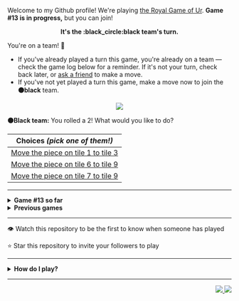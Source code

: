 Welcome to my Github profile!
We're playing
[the Royal Game of Ur](https://en.wikipedia.org/wiki/Royal_Game_of_Ur).
**Game #13 is in progress,** but you can join!

<p align="center">
  <b>It's the
  :black_circle:black
  team's turn.</b>
</p>

You're on a team! :wave:

* If you've already played a turn this game, you're already on a team
  &mdash; check the game log below for a reminder. If it's not your turn,
  check back later, or [ask a
  friend](https://twitter.com/share?text=I'm+playing+The+Royal+Game+of+Ur+on+a+GitHub+profile.+Take+your+turn+at+https://github.com/rossjrw/rossjrw+%23RoyalGameOfUr+%23github) to make a move.
* If you've not yet played a turn this game, make a move now to join the
  **:black_circle:black** team.

<p align="center"><img src="https://raw.githubusercontent.com/rossjrw/rossjrw/play/games/current/board.2101.svg"></p>

  **:black_circle:Black team:**
  You rolled a 2!
What would you like to do?

| Choices *(pick one of them!)* |
| --- |
  | [    Move the piece on tile 1 to tile 3](https://github.com/rossjrw/rossjrw/issues/new?title=ur-move-2%401-0&amp;body=Press+Submit%21+You+don%27t+need+to+edit+this+text+or+do+anything+else.%0D%0A%0D%0ABe+aware+that+your+move+can+take+a+minute+or+two+to+process.) |
  | [    Move the piece on tile 6 to tile 9](https://github.com/rossjrw/rossjrw/issues/new?title=ur-move-2%406-0&amp;body=Press+Submit%21+You+don%27t+need+to+edit+this+text+or+do+anything+else.%0D%0A%0D%0ABe+aware+that+your+move+can+take+a+minute+or+two+to+process.) |
  | [    Move the piece on tile 7 to tile 9](https://github.com/rossjrw/rossjrw/issues/new?title=ur-move-2%407-0&amp;body=Press+Submit%21+You+don%27t+need+to+edit+this+text+or+do+anything+else.%0D%0A%0D%0ABe+aware+that+your+move+can+take+a+minute+or+two+to+process.) |

-----

<details>
<summary><b>Game #13 so far</b></summary>

## Who's on each team?

<table>
    <thead>
      <tr><th colspan=2>Players in this game</th></tr>
    </thead>
    <tbody>
      <tr>
        <td align="right"><b>Black team</b> :black_circle:</td>
        <td>:white_circle: <b> White team</b></td>
      </tr>
      <tr align="center">
        <td><b><a href="https://github.com/CostasAK">@CostasAK</a></b> (17)<br><b><a href="https://github.com/Murdeala">@Murdeala</a></b> (14)<br><b><a href="https://github.com/congthanhng">@congthanhng</a></b> (4)<br><b><a href="https://github.com/Christian-Seiler">@Christian-Seiler</a></b> (2)<br><b><a href="https://github.com/bnidevs">@bnidevs</a></b> (2)<br><b><a href="https://github.com/Hrushal-Nikhare">@Hrushal-Nikhare</a></b> (1)<br><b><a href="https://github.com/DannyDoneva96">@DannyDoneva96</a></b> (1)<br><b><a href="https://github.com/shpatrickguo">@shpatrickguo</a></b> (1)<br><b><a href="https://github.com/tb148">@tb148</a></b> (1)<br><b><a href="https://github.com/sagodi97">@sagodi97</a></b> (1)<br><b><a href="https://github.com/le2sky">@le2sky</a></b> (1)<br><b><a href="https://github.com/zackfall">@zackfall</a></b> (1)</td>
        <td><b><a href="https://github.com/TejaTadepalli">@TejaTadepalli</a></b> (45)<br><b><a href="https://github.com/Sam948-byte">@Sam948-byte</a></b> (1)<br><b><a href="https://github.com/beingmerry">@beingmerry</a></b> (1)<br><b><a href="https://github.com/tygutowski">@tygutowski</a></b> (1)<br><b><a href="https://github.com/normalwalrus">@normalwalrus</a></b> (1)<br><b><a href="https://github.com/spetz83">@spetz83</a></b> (1)<br><b><a href="https://github.com/visualdoj">@visualdoj</a></b> (1)<br><b><a href="https://github.com/aquila-const">@aquila-const</a></b> (1)</td>
      </tr>
    </tbody>
  </table>

## What's happened so far?

| Time | Turn | Event | Issue | Board |
| :---: | :---: | :--- | :---: | :---: |
  | 27th Jan 2023 15:59 | **0** | :white_circle: **[@TejaTadepalli](https://github.com/TejaTadepalli)** started a new game | [#1995](https://github.com/rossjrw/rossjrw/issues/1995) | [link](https://raw.githubusercontent.com/rossjrw/rossjrw/abd8b193e9597e14f2da6b861a4af6c1af9d2d58/games/current/board.1995.svg) |
  | 27th Jan 2023 16:00 | **1** | :white_circle: **[@TejaTadepalli](https://github.com/TejaTadepalli)** moved a white piece onto the board to position 2    | [#1996](https://github.com/rossjrw/rossjrw/issues/1996) | [link](https://raw.githubusercontent.com/rossjrw/rossjrw/533e22cd03b5a3e3fcd226d1e5cb3bff2694562a/games/current/board.1996.svg) |
  | 27th Jan 2023 16:44 | **2** | :black_circle: **[@CostasAK](https://github.com/CostasAK)** moved a black piece onto the board to position 1    | [#1997](https://github.com/rossjrw/rossjrw/issues/1997) | [link](https://raw.githubusercontent.com/rossjrw/rossjrw/12905d6634213b0732f486cfb68e0f42364d12ab/games/current/board.1997.svg) |
  | 27th Jan 2023 18:05 | **3** | :white_circle: **[@Sam948-byte](https://github.com/Sam948-byte)** moved a white piece from position 2 to position 4  — claimed a rosette :rosette:  | [#1998](https://github.com/rossjrw/rossjrw/issues/1998) | [link](https://raw.githubusercontent.com/rossjrw/rossjrw/17de13e5d985f872286a58a1333d46f9fc4570a7/games/current/board.1998.svg) |
  | 27th Jan 2023 18:49 | **4** | :white_circle: **[@TejaTadepalli](https://github.com/TejaTadepalli)** moved a white piece onto the board to position 3    | [#1999](https://github.com/rossjrw/rossjrw/issues/1999) |  |
  | 30th Jan 2023 15:36 | **5** | :black_circle: **[@congthanhng](https://github.com/congthanhng)** moved a black piece from position 1 to position 4  — claimed a rosette :rosette:  | [#2000](https://github.com/rossjrw/rossjrw/issues/2000) | [link](https://raw.githubusercontent.com/rossjrw/rossjrw/742dda9192b1c7bf36198cc00b803c7104fde3a0/games/current/board.2000.svg) |
  | 30th Jan 2023 15:36 | **6** | :black_circle:  The black team rolled a 0 and their turn was automatically passed | [#2000](https://github.com/rossjrw/rossjrw/issues/2000) | [link](https://raw.githubusercontent.com/rossjrw/rossjrw/d43875d93175dc8052bb78c03649a2f6c4d13c44/games/current/board.2000.svg) |
  | 30th Jan 2023 15:54 | **7** | :white_circle: **[@TejaTadepalli](https://github.com/TejaTadepalli)** moved a white piece onto the board to position 2    | [#2001](https://github.com/rossjrw/rossjrw/issues/2001) | [link](https://raw.githubusercontent.com/rossjrw/rossjrw/c6c2d9ee7ea2d8e26165e756e58df7cdea096e95/games/current/board.2001.svg) |
  | 30th Jan 2023 16:50 | **8** | :black_circle: **[@congthanhng](https://github.com/congthanhng)** moved a black piece onto the board to position 2    | [#2002](https://github.com/rossjrw/rossjrw/issues/2002) | [link](https://raw.githubusercontent.com/rossjrw/rossjrw/ad5f67e27e76d4b848966307d54ebbe8684903d0/games/current/board.2002.svg) |
  | 31st Jan 2023 00:38 | **9** | :white_circle: **[@beingmerry](https://github.com/beingmerry)** moved a white piece from position 3 to position 5    | [#2003](https://github.com/rossjrw/rossjrw/issues/2003) | [link](https://raw.githubusercontent.com/rossjrw/rossjrw/ef5bbf883ed0b12ee760106aae84dde94d1553a3/games/current/board.2003.svg) |
  | 31st Jan 2023 05:50 | **10** | :black_circle: **[@congthanhng](https://github.com/congthanhng)** moved a black piece from position 4 to position 8  — claimed a rosette :rosette:  | [#2004](https://github.com/rossjrw/rossjrw/issues/2004) | [link](https://raw.githubusercontent.com/rossjrw/rossjrw/6861ce254550479844130a072070affba0551944/games/current/board.2004.svg) |
  | 31st Jan 2023 06:51 | **11** | :black_circle: **[@congthanhng](https://github.com/congthanhng)** moved a black piece from position 2 to position 4  — claimed a rosette :rosette:  | [#2005](https://github.com/rossjrw/rossjrw/issues/2005) |  |
  | 31st Jan 2023 07:56 | **12** | :black_circle: **[@Hrushal-Nikhare](https://github.com/Hrushal-Nikhare)** moved a black piece from position 8 to position 10    | [#2006](https://github.com/rossjrw/rossjrw/issues/2006) |  |
  | 31st Jan 2023 07:56 | **13** | :white_circle:  The white team rolled a 0 and their turn was automatically passed | [#2006](https://github.com/rossjrw/rossjrw/issues/2006) | [link](https://raw.githubusercontent.com/rossjrw/rossjrw/313500b9a30c47ab16b1062984af401ec984d7fe/games/current/board.2006.svg) |
  | 31st Jan 2023 07:56 | **14** | :black_circle:  The black team rolled a 0 and their turn was automatically passed | [#2006](https://github.com/rossjrw/rossjrw/issues/2006) | [link](https://raw.githubusercontent.com/rossjrw/rossjrw/84d39b78635af7de15f0918090cc6e7502aa3957/games/current/board.2006.svg) |
  | 1st Feb 2023 13:09 | **15** | :white_circle: **[@TejaTadepalli](https://github.com/TejaTadepalli)** moved a white piece from position 5 to position 8  — claimed a rosette :rosette:  | [#2007](https://github.com/rossjrw/rossjrw/issues/2007) | [link](https://raw.githubusercontent.com/rossjrw/rossjrw/f317dafda8426fe6393df8d8c8961ae624341be0/games/current/board.2007.svg) |
  | 1st Feb 2023 13:10 | **16** | :white_circle: **[@TejaTadepalli](https://github.com/TejaTadepalli)** moved a white piece onto the board to position 3    | [#2008](https://github.com/rossjrw/rossjrw/issues/2008) | [link](https://raw.githubusercontent.com/rossjrw/rossjrw/99104bcaf691192ceb2145bd7e9c56000d68df31/games/current/board.2008.svg) |
  | 2nd Feb 2023 08:59 | **17** | :black_circle: **[@CostasAK](https://github.com/CostasAK)** moved a black piece from position 10 to position 11    | [#2009](https://github.com/rossjrw/rossjrw/issues/2009) | [link](https://raw.githubusercontent.com/rossjrw/rossjrw/f8432faddd7e2584e9fa041447a283c7c6ec6f8f/games/current/board.2009.svg) |
  | 2nd Feb 2023 12:51 | **18** | :white_circle: **[@TejaTadepalli](https://github.com/TejaTadepalli)** moved a white piece from position 8 to position 10    | [#2010](https://github.com/rossjrw/rossjrw/issues/2010) | [link](https://raw.githubusercontent.com/rossjrw/rossjrw/65f79145ee72f6faa2a5fc0634717cb446b9a403/games/current/board.2010.svg) |
  | 2nd Feb 2023 13:02 | **19** | :black_circle: **[@CostasAK](https://github.com/CostasAK)** moved a black piece from position 11 to position 13    | [#2011](https://github.com/rossjrw/rossjrw/issues/2011) | [link](https://raw.githubusercontent.com/rossjrw/rossjrw/7014c6c499de107baefc50354071ab28a02213dc/games/current/board.2011.svg) |
  | 2nd Feb 2023 15:52 | **20** | :white_circle: **[@TejaTadepalli](https://github.com/TejaTadepalli)** moved a white piece from position 10 to position 12    | [#2012](https://github.com/rossjrw/rossjrw/issues/2012) | [link](https://raw.githubusercontent.com/rossjrw/rossjrw/78b57ca2c41eea1a2a27e032e386345ee7e1bfba/games/current/board.2012.svg) |
  | 2nd Feb 2023 17:38 | **21** | :black_circle: **[@Christian-Seiler](https://github.com/Christian-Seiler)** moved a black piece onto the board to position 2    | [#2013](https://github.com/rossjrw/rossjrw/issues/2013) | [link](https://raw.githubusercontent.com/rossjrw/rossjrw/29e7c7aee0305e7f7464af347fad7930b232545e/games/current/board.2013.svg) |
  | 3rd Feb 2023 14:21 | **22** | :white_circle: **[@TejaTadepalli](https://github.com/TejaTadepalli)** ascended a white piece from position 12 :rocket:    | [#2014](https://github.com/rossjrw/rossjrw/issues/2014) | [link](https://raw.githubusercontent.com/rossjrw/rossjrw/4effe1f68fe4391888e7ba9f21663e3e48f490e8/games/current/board.2014.svg) |
  | 3rd Feb 2023 16:01 | **23** | :black_circle: **[@CostasAK](https://github.com/CostasAK)** moved a black piece from position 13 to position 14  — claimed a rosette :rosette:  | [#2015](https://github.com/rossjrw/rossjrw/issues/2015) | [link](https://raw.githubusercontent.com/rossjrw/rossjrw/bb0084ebdccaa64a3e1993906a9b6f5e3a9f3ee3/games/current/board.2015.svg) |
  | 3rd Feb 2023 16:02 | **24** | :black_circle: **[@CostasAK](https://github.com/CostasAK)** ascended a black piece from position 14 :rocket:    | [#2016](https://github.com/rossjrw/rossjrw/issues/2016) | [link](https://raw.githubusercontent.com/rossjrw/rossjrw/c0dfdbed80a7704f15e8731902fc332e65f7b3bb/games/current/board.2016.svg) |
  | 4th Feb 2023 04:48 | **25** | :white_circle: **[@TejaTadepalli](https://github.com/TejaTadepalli)** moved a white piece from position 3 to position 5    | [#2017](https://github.com/rossjrw/rossjrw/issues/2017) | [link](https://raw.githubusercontent.com/rossjrw/rossjrw/14b322900e337d37c00f3420c1034180f8cea2d1/games/current/board.2017.svg) |
  | 8th Feb 2023 05:44 | **26** | :black_circle: **[@Murdeala](https://github.com/Murdeala)** moved a black piece from position 4 to position 5 — captured a white piece :crossed_swords:   | [#2018](https://github.com/rossjrw/rossjrw/issues/2018) | [link](https://raw.githubusercontent.com/rossjrw/rossjrw/0ee33fc7033def0a906d8a0d17c43e23904ab9e8/games/current/board.2018.svg) |
  | 8th Feb 2023 15:18 | **27** | :white_circle: **[@TejaTadepalli](https://github.com/TejaTadepalli)** moved a white piece from position 2 to position 5 — captured a black piece :crossed_swords:   | [#2020](https://github.com/rossjrw/rossjrw/issues/2020) | [link](https://raw.githubusercontent.com/rossjrw/rossjrw/65316672f66ed81f3bdcd03741bc8730b3a99684/games/current/board.2020.svg) |
  | 8th Feb 2023 19:09 | **28** | :black_circle: **[@DannyDoneva96](https://github.com/DannyDoneva96)** moved a black piece from position 2 to position 4  — claimed a rosette :rosette:  | [#2021](https://github.com/rossjrw/rossjrw/issues/2021) | [link](https://raw.githubusercontent.com/rossjrw/rossjrw/3e4daf8709c22c6d0f453660476f36cd104fa644/games/current/board.2021.svg) |
  | 9th Feb 2023 17:06 | **29** | :black_circle: **[@Christian-Seiler](https://github.com/Christian-Seiler)** moved a black piece from position 4 to position 7    | [#2022](https://github.com/rossjrw/rossjrw/issues/2022) | [link](https://raw.githubusercontent.com/rossjrw/rossjrw/6a483896a639d318afd07ed3c7def8e703a28e99/games/current/board.2022.svg) |
  | 10th Feb 2023 13:56 | **30** | :white_circle: **[@TejaTadepalli](https://github.com/TejaTadepalli)** moved a white piece from position 5 to position 7 — captured a black piece :crossed_swords:   | [#2024](https://github.com/rossjrw/rossjrw/issues/2024) | [link](https://raw.githubusercontent.com/rossjrw/rossjrw/2508d184939fc748b28099734b1cfd9bddc1c137/games/current/board.2024.svg) |
  | 11th Feb 2023 06:13 | **31** | :black_circle: **[@shpatrickguo](https://github.com/shpatrickguo)** moved a black piece onto the board to position 2    | [#2025](https://github.com/rossjrw/rossjrw/issues/2025) | [link](https://raw.githubusercontent.com/rossjrw/rossjrw/f8af921343aa8810a06854926538fa68f6c66851/games/current/board.2025.svg) |
  | 11th Feb 2023 14:35 | **32** | :white_circle: **[@TejaTadepalli](https://github.com/TejaTadepalli)** moved a white piece from position 7 to position 9    | [#2027](https://github.com/rossjrw/rossjrw/issues/2027) | [link](https://raw.githubusercontent.com/rossjrw/rossjrw/f5e3e9846ec900c1f9b1c1041848a130a2289a46/games/current/board.2027.svg) |
  | 12th Feb 2023 09:57 | **33** | :black_circle: **[@tb148](https://github.com/tb148)** moved a black piece onto the board to position 3    | [#2028](https://github.com/rossjrw/rossjrw/issues/2028) | [link](https://raw.githubusercontent.com/rossjrw/rossjrw/b7711698683645f454b10e81d1e42ad2896fea48/games/current/board.2028.svg) |
  | 12th Feb 2023 16:52 | **34** | :white_circle: **[@TejaTadepalli](https://github.com/TejaTadepalli)** moved a white piece onto the board to position 3    | [#2030](https://github.com/rossjrw/rossjrw/issues/2030) | [link](https://raw.githubusercontent.com/rossjrw/rossjrw/8a110f446f9c51b811e807518a5588d5212ba800/games/current/board.2030.svg) |
  | 13th Feb 2023 02:52 | **35** | :black_circle: **[@sagodi97](https://github.com/sagodi97)** moved a black piece from position 2 to position 4  — claimed a rosette :rosette:  | [#2031](https://github.com/rossjrw/rossjrw/issues/2031) | [link](https://raw.githubusercontent.com/rossjrw/rossjrw/bbf3a1f56c79547c20ead55f126b42e8d48bf11c/games/current/board.2031.svg) |
  | 14th Feb 2023 01:50 | **36** | :black_circle: **[@Murdeala](https://github.com/Murdeala)** moved a black piece from position 3 to position 6    | [#2032](https://github.com/rossjrw/rossjrw/issues/2032) | [link](https://raw.githubusercontent.com/rossjrw/rossjrw/4b398835a43c46b45eadcaf5a1303b474bcb525d/games/current/board.2032.svg) |
  | 14th Feb 2023 13:08 | **37** | :white_circle: **[@TejaTadepalli](https://github.com/TejaTadepalli)** moved a white piece from position 3 to position 6 — captured a black piece :crossed_swords:   | [#2033](https://github.com/rossjrw/rossjrw/issues/2033) | [link](https://raw.githubusercontent.com/rossjrw/rossjrw/4090eacad8e27a1391ae3d4884891dd78c3f2cbb/games/current/board.2033.svg) |
  | 15th Feb 2023 23:15 | **38** | :black_circle: **[@Murdeala](https://github.com/Murdeala)** moved a black piece from position 4 to position 6 — captured a white piece :crossed_swords:   | [#2034](https://github.com/rossjrw/rossjrw/issues/2034) | [link](https://raw.githubusercontent.com/rossjrw/rossjrw/c271c5cbcdc1ab9b4870ee82d711ba53def1a44b/games/current/board.2034.svg) |
  | 16th Feb 2023 00:16 | **39** | :white_circle: **[@tygutowski](https://github.com/tygutowski)** moved a white piece from position 4 to position 5    | [#2035](https://github.com/rossjrw/rossjrw/issues/2035) | [link](https://raw.githubusercontent.com/rossjrw/rossjrw/762709b2119e6cf0766cc1d24462aac042469407/games/current/board.2035.svg) |
  | 16th Feb 2023 02:18 | **40** | :black_circle: **[@Murdeala](https://github.com/Murdeala)** moved a black piece onto the board to position 1    | [#2036](https://github.com/rossjrw/rossjrw/issues/2036) | [link](https://raw.githubusercontent.com/rossjrw/rossjrw/72f638b9d3e8b5aa28a4adaed49c92af39c6fdd4/games/current/board.2036.svg) |
  | 16th Feb 2023 15:07 | **41** | :white_circle: **[@TejaTadepalli](https://github.com/TejaTadepalli)** moved a white piece onto the board to position 4  — claimed a rosette :rosette:  | [#2037](https://github.com/rossjrw/rossjrw/issues/2037) | [link](https://raw.githubusercontent.com/rossjrw/rossjrw/913a6ee7a3e8342a7f929a81581e6acb5ef4ab8f/games/current/board.2037.svg) |
  | 16th Feb 2023 15:08 | **42** | :white_circle: **[@TejaTadepalli](https://github.com/TejaTadepalli)** moved a white piece from position 5 to position 6 — captured a black piece :crossed_swords:   | [#2038](https://github.com/rossjrw/rossjrw/issues/2038) | [link](https://raw.githubusercontent.com/rossjrw/rossjrw/40b4f97ca12f2d2d0195191825562861fdc23bf9/games/current/board.2038.svg) |
  | 17th Feb 2023 11:53 | **43** | :black_circle: **[@CostasAK](https://github.com/CostasAK)** moved a black piece from position 1 to position 2    | [#2039](https://github.com/rossjrw/rossjrw/issues/2039) | [link](https://raw.githubusercontent.com/rossjrw/rossjrw/91a21465770400b0eb0eb76db776e6994a0e6b54/games/current/board.2039.svg) |
  | 17th Feb 2023 13:51 | **44** | :white_circle: **[@TejaTadepalli](https://github.com/TejaTadepalli)** moved a white piece from position 4 to position 8  — claimed a rosette :rosette:  | [#2040](https://github.com/rossjrw/rossjrw/issues/2040) | [link](https://raw.githubusercontent.com/rossjrw/rossjrw/67a5115ac3fcc89026b67e278d0621989bb02299/games/current/board.2040.svg) |
  | 17th Feb 2023 13:52 | **45** | :white_circle: **[@TejaTadepalli](https://github.com/TejaTadepalli)** moved a white piece from position 8 to position 10    | [#2041](https://github.com/rossjrw/rossjrw/issues/2041) | [link](https://raw.githubusercontent.com/rossjrw/rossjrw/633baff3726896af339ad3aff10c246d15f65a9a/games/current/board.2041.svg) |
  | 18th Feb 2023 14:21 | **46** | :black_circle: **[@Murdeala](https://github.com/Murdeala)** moved a black piece from position 2 to position 4  — claimed a rosette :rosette:  | [#2042](https://github.com/rossjrw/rossjrw/issues/2042) | [link](https://raw.githubusercontent.com/rossjrw/rossjrw/6feb9ed27f1066bf43e52de026bf36d9f526d739/games/current/board.2042.svg) |
  | 19th Feb 2023 13:52 | **47** | :black_circle: **[@Murdeala](https://github.com/Murdeala)** moved a black piece from position 4 to position 6 — captured a white piece :crossed_swords:   | [#2043](https://github.com/rossjrw/rossjrw/issues/2043) | [link](https://raw.githubusercontent.com/rossjrw/rossjrw/8913f6119d88f00c308d717e148f891ef92858d0/games/current/board.2043.svg) |
  | 20th Feb 2023 07:59 | **48** | :white_circle: **[@normalwalrus](https://github.com/normalwalrus)** moved a white piece onto the board to position 2    | [#2044](https://github.com/rossjrw/rossjrw/issues/2044) | [link](https://raw.githubusercontent.com/rossjrw/rossjrw/bc85870fdb4c4d0237d79d74bef741dea015bb72/games/current/board.2044.svg) |
  | 20th Feb 2023 08:18 | **49** | :black_circle: **[@CostasAK](https://github.com/CostasAK)** moved a black piece from position 6 to position 7    | [#2045](https://github.com/rossjrw/rossjrw/issues/2045) | [link](https://raw.githubusercontent.com/rossjrw/rossjrw/f47b5344305c084a5d893cf0c184ba57d2cfb9fd/games/current/board.2045.svg) |
  | 20th Feb 2023 12:59 | **50** | :white_circle: **[@TejaTadepalli](https://github.com/TejaTadepalli)** moved a white piece from position 2 to position 4  — claimed a rosette :rosette:  | [#2046](https://github.com/rossjrw/rossjrw/issues/2046) | [link](https://raw.githubusercontent.com/rossjrw/rossjrw/c309d3176ff27da86b92f199607fd579bf8dbc47/games/current/board.2046.svg) |
  | 20th Feb 2023 13:00 | **51** | :white_circle: **[@TejaTadepalli](https://github.com/TejaTadepalli)** moved a white piece from position 4 to position 6    | [#2047](https://github.com/rossjrw/rossjrw/issues/2047) | [link](https://raw.githubusercontent.com/rossjrw/rossjrw/dbf18b78fea4fe81fe8e55865846342c7dcff88b/games/current/board.2047.svg) |
  | 20th Feb 2023 14:43 | **52** | :black_circle: **[@bnidevs](https://github.com/bnidevs)** moved a black piece from position 7 to position 10 — captured a white piece :crossed_swords:   | [#2048](https://github.com/rossjrw/rossjrw/issues/2048) | [link](https://raw.githubusercontent.com/rossjrw/rossjrw/3245a01bca5cc953ee51c62c77739862aa2ab1ce/games/current/board.2048.svg) |
  | 21st Feb 2023 05:23 | **53** | :white_circle: **[@spetz83](https://github.com/spetz83)** moved a white piece from position 9 to position 10 — captured a black piece :crossed_swords:   | [#2050](https://github.com/rossjrw/rossjrw/issues/2050) | [link](https://raw.githubusercontent.com/rossjrw/rossjrw/477c81fb402643f75ee5c137f07a84630a63501f/games/current/board.2050.svg) |
  | 22nd Feb 2023 01:05 | **54** | :black_circle: **[@Murdeala](https://github.com/Murdeala)** moved a black piece onto the board to position 3    | [#2051](https://github.com/rossjrw/rossjrw/issues/2051) |  |
  | 22nd Feb 2023 18:20 | **55** | :white_circle: **[@TejaTadepalli](https://github.com/TejaTadepalli)** moved a white piece onto the board to position 3    | [#2052](https://github.com/rossjrw/rossjrw/issues/2052) | [link](https://raw.githubusercontent.com/rossjrw/rossjrw/3600d18f978f3eebcbe13889cab7608e23d52bea/games/current/board.2052.svg) |
  | 22nd Feb 2023 18:20 | **56** | :black_circle:  The black team rolled a 0 and their turn was automatically passed | [#2052](https://github.com/rossjrw/rossjrw/issues/2052) | [link](https://raw.githubusercontent.com/rossjrw/rossjrw/d2edefa68e156f8720b14a1228ca0a40c767c740/games/current/board.2052.svg) |
  | 22nd Feb 2023 18:21 | **57** | :white_circle: **[@TejaTadepalli](https://github.com/TejaTadepalli)** moved a white piece from position 6 to position 8  — claimed a rosette :rosette:  | [#2053](https://github.com/rossjrw/rossjrw/issues/2053) | [link](https://raw.githubusercontent.com/rossjrw/rossjrw/b9a794270f5af287f506630ab27198c591cffd4d/games/current/board.2053.svg) |
  | 22nd Feb 2023 18:29 | **58** | :white_circle: **[@TejaTadepalli](https://github.com/TejaTadepalli)** moved a white piece from position 3 to position 4  — claimed a rosette :rosette:  | [#2054](https://github.com/rossjrw/rossjrw/issues/2054) | [link](https://raw.githubusercontent.com/rossjrw/rossjrw/0e162ccd9c7491a0d7e2da5c6768891a922f651b/games/current/board.2054.svg) |
  | 22nd Feb 2023 18:30 | **59** | :white_circle: **[@TejaTadepalli](https://github.com/TejaTadepalli)** moved a white piece onto the board to position 3    | [#2055](https://github.com/rossjrw/rossjrw/issues/2055) | [link](https://raw.githubusercontent.com/rossjrw/rossjrw/fa273352f1f31a9c549eecf482385c6ac0d244f1/games/current/board.2055.svg) |
  | 23rd Feb 2023 01:46 | **60** | :black_circle: **[@Murdeala](https://github.com/Murdeala)** moved a black piece from position 3 to position 6    | [#2056](https://github.com/rossjrw/rossjrw/issues/2056) | [link](https://raw.githubusercontent.com/rossjrw/rossjrw/628db0f2f621f88b93a46ce5d6f4f9c1c56bcbc8/games/current/board.2056.svg) |
  | 23rd Feb 2023 15:32 | **61** | :white_circle: **[@TejaTadepalli](https://github.com/TejaTadepalli)** moved a white piece from position 4 to position 6 — captured a black piece :crossed_swords:   | [#2057](https://github.com/rossjrw/rossjrw/issues/2057) | [link](https://raw.githubusercontent.com/rossjrw/rossjrw/c07b58ba649ee96d91003d6bd4ea16a31e7339f3/games/current/board.2057.svg) |
  | 24th Feb 2023 11:38 | **62** | :black_circle: **[@CostasAK](https://github.com/CostasAK)** moved a black piece onto the board to position 2    | [#2058](https://github.com/rossjrw/rossjrw/issues/2058) | [link](https://raw.githubusercontent.com/rossjrw/rossjrw/bcc5e654709e02c5dde35cdc84b627d6c70b51cd/games/current/board.2058.svg) |
  | 24th Feb 2023 13:20 | **63** | :white_circle: **[@TejaTadepalli](https://github.com/TejaTadepalli)** moved a white piece from position 8 to position 11    | [#2059](https://github.com/rossjrw/rossjrw/issues/2059) | [link](https://raw.githubusercontent.com/rossjrw/rossjrw/0854065b83fe86ce1d6241ceb2f6778594ece0f4/games/current/board.2059.svg) |
  | 24th Feb 2023 13:46 | **64** | :black_circle: **[@Murdeala](https://github.com/Murdeala)** moved a black piece from position 2 to position 4  — claimed a rosette :rosette:  | [#2060](https://github.com/rossjrw/rossjrw/issues/2060) | [link](https://raw.githubusercontent.com/rossjrw/rossjrw/e53dbdc70254f83599a7c52ea3e7249f596af6d0/games/current/board.2060.svg) |
  | 25th Feb 2023 03:26 | **65** | :black_circle: **[@le2sky](https://github.com/le2sky)** moved a black piece onto the board to position 3    | [#2061](https://github.com/rossjrw/rossjrw/issues/2061) | [link](https://raw.githubusercontent.com/rossjrw/rossjrw/7f5e17f06da5d4de06541d885969934a543c3403/games/current/board.2061.svg) |
  | 25th Feb 2023 09:43 | **66** | :white_circle: **[@TejaTadepalli](https://github.com/TejaTadepalli)** moved a white piece from position 10 to position 14  — claimed a rosette :rosette:  | [#2062](https://github.com/rossjrw/rossjrw/issues/2062) | [link](https://raw.githubusercontent.com/rossjrw/rossjrw/0806b9ce65c3de899883bd7d3f0f740e79da6896/games/current/board.2062.svg) |
  | 25th Feb 2023 09:44 | **67** | :white_circle: **[@TejaTadepalli](https://github.com/TejaTadepalli)** moved a white piece from position 6 to position 8  — claimed a rosette :rosette:  | [#2063](https://github.com/rossjrw/rossjrw/issues/2063) | [link](https://raw.githubusercontent.com/rossjrw/rossjrw/fa345d75ddcb0ac7a443646389b3916790be53ab/games/current/board.2063.svg) |
  | 25th Feb 2023 09:45 | **68** | :white_circle: **[@TejaTadepalli](https://github.com/TejaTadepalli)** moved a white piece from position 3 to position 6    | [#2064](https://github.com/rossjrw/rossjrw/issues/2064) | [link](https://raw.githubusercontent.com/rossjrw/rossjrw/b11774492f8bc85cda6180bdcf7e0df7398fd574/games/current/board.2064.svg) |
  | 25th Feb 2023 13:41 | **69** | :black_circle: **[@Murdeala](https://github.com/Murdeala)** moved a black piece onto the board to position 1    | [#2065](https://github.com/rossjrw/rossjrw/issues/2065) | [link](https://raw.githubusercontent.com/rossjrw/rossjrw/3c74eb3c0df5679ebebfe6a6cfb9527a242ae470/games/current/board.2065.svg) |
  | 26th Feb 2023 07:20 | **70** | :white_circle: **[@TejaTadepalli](https://github.com/TejaTadepalli)** moved a white piece from position 6 to position 9    | [#2066](https://github.com/rossjrw/rossjrw/issues/2066) | [link](https://raw.githubusercontent.com/rossjrw/rossjrw/924780082f9b770b635e80c50fa887d978a45a21/games/current/board.2066.svg) |
  | 26th Feb 2023 13:42 | **71** | :black_circle: **[@Murdeala](https://github.com/Murdeala)** moved a black piece onto the board to position 2    | [#2067](https://github.com/rossjrw/rossjrw/issues/2067) | [link](https://raw.githubusercontent.com/rossjrw/rossjrw/cab0e5ce9ce86ddb6308435ad4ccc79768ef238e/games/current/board.2067.svg) |
  | 27th Feb 2023 17:15 | **72** | :white_circle: **[@TejaTadepalli](https://github.com/TejaTadepalli)** moved a white piece onto the board to position 3    | [#2069](https://github.com/rossjrw/rossjrw/issues/2069) | [link](https://raw.githubusercontent.com/rossjrw/rossjrw/96ef2afad77abe9f256ed1b031ae4c56f24070db/games/current/board.2069.svg) |
  | 27th Feb 2023 19:47 | **73** | :black_circle: **[@CostasAK](https://github.com/CostasAK)** moved a black piece from position 4 to position 6    | [#2070](https://github.com/rossjrw/rossjrw/issues/2070) | [link](https://raw.githubusercontent.com/rossjrw/rossjrw/2cd8e1745fa5e33f44b9ff684e87407644d27b90/games/current/board.2070.svg) |
  | 28th Feb 2023 08:45 | **74** | :white_circle: **[@visualdoj](https://github.com/visualdoj)** moved a white piece from position 9 to position 10    | [#2071](https://github.com/rossjrw/rossjrw/issues/2071) | [link](https://raw.githubusercontent.com/rossjrw/rossjrw/5ae1926b2447c0a2c712d3640924b5fd9b19e1df/games/current/board.2071.svg) |
  | 28th Feb 2023 11:35 | **75** | :black_circle: **[@CostasAK](https://github.com/CostasAK)** moved a black piece from position 2 to position 4  — claimed a rosette :rosette:  | [#2072](https://github.com/rossjrw/rossjrw/issues/2072) | [link](https://raw.githubusercontent.com/rossjrw/rossjrw/8e41d09548357d48391dd764549e647034f5e511/games/current/board.2072.svg) |
  | 28th Feb 2023 11:37 | **76** | :black_circle: **[@CostasAK](https://github.com/CostasAK)** moved a black piece from position 6 to position 9    | [#2073](https://github.com/rossjrw/rossjrw/issues/2073) |  |
  | 28th Feb 2023 14:21 | **77** | :white_circle: **[@TejaTadepalli](https://github.com/TejaTadepalli)** moved a white piece from position 10 to position 13    | [#2074](https://github.com/rossjrw/rossjrw/issues/2074) | [link](https://raw.githubusercontent.com/rossjrw/rossjrw/6d17e427df892dbc7bfcbf680a951c988a6e8d43/games/current/board.2074.svg) |
  | 28th Feb 2023 14:21 | **78** | :black_circle:  The black team rolled a 0 and their turn was automatically passed | [#2074](https://github.com/rossjrw/rossjrw/issues/2074) | [link](https://raw.githubusercontent.com/rossjrw/rossjrw/25a8b79e352c7dd2d659e2c0c8fe1eb1acc63ab4/games/current/board.2074.svg) |
  | 28th Feb 2023 14:23 | **79** | :white_circle: **[@TejaTadepalli](https://github.com/TejaTadepalli)** ascended a white piece from position 11 :rocket:    | [#2075](https://github.com/rossjrw/rossjrw/issues/2075) | [link](https://raw.githubusercontent.com/rossjrw/rossjrw/97e3c4e1ec5a0b67500d7dd98f14c2134680d52f/games/current/board.2075.svg) |
  | 28th Feb 2023 17:24 | **80** | :black_circle: **[@CostasAK](https://github.com/CostasAK)** moved a black piece from position 9 to position 11    | [#2076](https://github.com/rossjrw/rossjrw/issues/2076) | [link](https://raw.githubusercontent.com/rossjrw/rossjrw/42de7159e3cdfb059e43ee32f7704c6079f1d5cc/games/current/board.2076.svg) |
  | 1st Mar 2023 06:05 | **81** | :white_circle: **[@aquila-const](https://github.com/aquila-const)** moved a white piece onto the board to position 2    | [#2079](https://github.com/rossjrw/rossjrw/issues/2079) | [link](https://raw.githubusercontent.com/rossjrw/rossjrw/0ca9b2afe3eb9002447293bf30882a29bc5b95cc/games/current/board.2079.svg) |
  | 1st Mar 2023 17:20 | **82** | :black_circle: **[@CostasAK](https://github.com/CostasAK)** moved a black piece from position 11 to position 13    | [#2080](https://github.com/rossjrw/rossjrw/issues/2080) | [link](https://raw.githubusercontent.com/rossjrw/rossjrw/48f1096c2a20c3a30ae724e0bd3ed2e6d862dcb8/games/current/board.2080.svg) |
  | 1st Mar 2023 18:02 | **83** | :white_circle: **[@TejaTadepalli](https://github.com/TejaTadepalli)** moved a white piece from position 2 to position 4  — claimed a rosette :rosette:  | [#2081](https://github.com/rossjrw/rossjrw/issues/2081) | [link](https://raw.githubusercontent.com/rossjrw/rossjrw/a28190bb9e892804849aa1a4bf0112b6d0a6c754/games/current/board.2081.svg) |
  | 1st Mar 2023 18:11 | **84** | :white_circle: **[@TejaTadepalli](https://github.com/TejaTadepalli)** moved a white piece from position 8 to position 10    | [#2082](https://github.com/rossjrw/rossjrw/issues/2082) | [link](https://raw.githubusercontent.com/rossjrw/rossjrw/55738c1d7f12aecee27fd64b2d39eb9473cc0840/games/current/board.2082.svg) |
  | 2nd Mar 2023 13:28 | **85** | :black_circle: **[@CostasAK](https://github.com/CostasAK)** moved a black piece from position 13 to position 14  — claimed a rosette :rosette:  | [#2083](https://github.com/rossjrw/rossjrw/issues/2083) | [link](https://raw.githubusercontent.com/rossjrw/rossjrw/d13884bc7cff2ef36bf5e29a50d277b94eeaa05e/games/current/board.2083.svg) |
  | 2nd Mar 2023 13:29 | **86** | :black_circle: **[@CostasAK](https://github.com/CostasAK)** ascended a black piece from position 14 :rocket:    | [#2084](https://github.com/rossjrw/rossjrw/issues/2084) | [link](https://raw.githubusercontent.com/rossjrw/rossjrw/5197906012cb3be10278b0eeca24f7228d4e83bd/games/current/board.2084.svg) |
  | 2nd Mar 2023 18:02 | **87** | :white_circle: **[@TejaTadepalli](https://github.com/TejaTadepalli)** ascended a white piece from position 13 :rocket:    | [#2085](https://github.com/rossjrw/rossjrw/issues/2085) | [link](https://raw.githubusercontent.com/rossjrw/rossjrw/4deeb2109e1e104c635ba8dc7481ee65b6ecfaf7/games/current/board.2085.svg) |
  | 2nd Mar 2023 18:42 | **88** | :black_circle: **[@CostasAK](https://github.com/CostasAK)** moved a black piece onto the board to position 2    | [#2086](https://github.com/rossjrw/rossjrw/issues/2086) | [link](https://raw.githubusercontent.com/rossjrw/rossjrw/07d07a33141f55de55b4cfb97a2d2208c323829d/games/current/board.2086.svg) |
  | 3rd Mar 2023 04:08 | **89** | :white_circle: **[@TejaTadepalli](https://github.com/TejaTadepalli)** moved a white piece from position 4 to position 8  — claimed a rosette :rosette:  | [#2087](https://github.com/rossjrw/rossjrw/issues/2087) | [link](https://raw.githubusercontent.com/rossjrw/rossjrw/1f7cc379b0f90408cd8d4fc524141ea03dd08730/games/current/board.2087.svg) |
  | 3rd Mar 2023 04:13 | **90** | :white_circle: **[@TejaTadepalli](https://github.com/TejaTadepalli)** moved a white piece from position 10 to position 13    | [#2088](https://github.com/rossjrw/rossjrw/issues/2088) | [link](https://raw.githubusercontent.com/rossjrw/rossjrw/ed9b8c1a47648e9cd2d048a78105f987ff7ab244/games/current/board.2088.svg) |
  | 3rd Mar 2023 13:36 | **91** | :black_circle: **[@Murdeala](https://github.com/Murdeala)** moved a black piece from position 4 to position 5    | [#2089](https://github.com/rossjrw/rossjrw/issues/2089) | [link](https://raw.githubusercontent.com/rossjrw/rossjrw/be8490cb59882fd11c9a588d6e90a5f5907080d4/games/current/board.2089.svg) |
  | 3rd Mar 2023 14:07 | **92** | :white_circle: **[@TejaTadepalli](https://github.com/TejaTadepalli)** moved a white piece from position 3 to position 4  — claimed a rosette :rosette:  | [#2091](https://github.com/rossjrw/rossjrw/issues/2091) | [link](https://raw.githubusercontent.com/rossjrw/rossjrw/59db632cd66f26b719a98e7fbbc7ba00312d4778/games/current/board.2091.svg) |
  | 3rd Mar 2023 14:08 | **93** | :white_circle: **[@TejaTadepalli](https://github.com/TejaTadepalli)** moved a white piece from position 8 to position 10    | [#2092](https://github.com/rossjrw/rossjrw/issues/2092) | [link](https://raw.githubusercontent.com/rossjrw/rossjrw/017edf4ad4137af5df4d33b3dc5772bd779d6965/games/current/board.2092.svg) |
  | 3rd Mar 2023 17:50 | **94** | :black_circle: **[@bnidevs](https://github.com/bnidevs)** moved a black piece from position 2 to position 4  — claimed a rosette :rosette:  | [#2093](https://github.com/rossjrw/rossjrw/issues/2093) | [link](https://raw.githubusercontent.com/rossjrw/rossjrw/3893691644bd2fd43973603172bc7741559d164f/games/current/board.2093.svg) |
  | 4th Mar 2023 13:40 | **95** | :black_circle: **[@Murdeala](https://github.com/Murdeala)** moved a black piece onto the board to position 2    | [#2094](https://github.com/rossjrw/rossjrw/issues/2094) | [link](https://raw.githubusercontent.com/rossjrw/rossjrw/887174720df1e8f58d71df601a529585e5aa9143/games/current/board.2094.svg) |
  | 4th Mar 2023 17:29 | **96** | :white_circle: **[@TejaTadepalli](https://github.com/TejaTadepalli)** moved a white piece from position 4 to position 7    | [#2095](https://github.com/rossjrw/rossjrw/issues/2095) | [link](https://raw.githubusercontent.com/rossjrw/rossjrw/f56708c324685fa12fca6e033d401e99b362b799/games/current/board.2095.svg) |
  | 5th Mar 2023 02:54 | **97** | :black_circle: **[@zackfall](https://github.com/zackfall)** moved a black piece from position 5 to position 6    | [#2096](https://github.com/rossjrw/rossjrw/issues/2096) | [link](https://raw.githubusercontent.com/rossjrw/rossjrw/78a59813ef274878c614fec70cc5cdd3ca7f47a2/games/current/board.2096.svg) |
  | 5th Mar 2023 04:33 | **98** | :white_circle: **[@TejaTadepalli](https://github.com/TejaTadepalli)** moved a white piece from position 7 to position 8  — claimed a rosette :rosette:  | [#2097](https://github.com/rossjrw/rossjrw/issues/2097) | [link](https://raw.githubusercontent.com/rossjrw/rossjrw/92608e940c4c8d4848708bc79f1b2283c2fffe39/games/current/board.2097.svg) |
  | 5th Mar 2023 04:44 | **99** | :white_circle: **[@TejaTadepalli](https://github.com/TejaTadepalli)** ascended a white piece from position 13 :rocket:    | [#2098](https://github.com/rossjrw/rossjrw/issues/2098) | [link](https://raw.githubusercontent.com/rossjrw/rossjrw/4d6d7d3b577a35b0995b2f269bf770f9f9383e4c/games/current/board.2098.svg) |
  | 5th Mar 2023 13:30 | **100** | :black_circle: **[@Murdeala](https://github.com/Murdeala)** moved a black piece from position 3 to position 5    | [#2099](https://github.com/rossjrw/rossjrw/issues/2099) | [link](https://raw.githubusercontent.com/rossjrw/rossjrw/6a9e0467b8f2ee574ee7186d0ef0be78eea53340/games/current/board.2099.svg) |
  | 5th Mar 2023 15:05 | **101** | :white_circle: **[@TejaTadepalli](https://github.com/TejaTadepalli)** moved a white piece from position 10 to position 12    | [#2100](https://github.com/rossjrw/rossjrw/issues/2100) |  |
  | 5th Mar 2023 20:20 | **102** | :black_circle: **[@CostasAK](https://github.com/CostasAK)** moved a black piece from position 5 to position 7    | [#2101](https://github.com/rossjrw/rossjrw/issues/2101) | [link](https://raw.githubusercontent.com/rossjrw/rossjrw/02e381c2a32a26323c8ae196513071e302e4d506/games/current/board.2101.svg) |
  | 5th Mar 2023 20:20 | **103** | :white_circle:  The white team rolled a 0 and their turn was automatically passed | [#2101](https://github.com/rossjrw/rossjrw/issues/2101) |  |

</details>

<details>
<summary><b>Previous games</b></summary>

## Previous games

1. A game was started on 30th Jul 2020 by **[@rossjrw](https://github.com/rossjrw)** and ended on 4th Dec 2020. 
   * The :white_circle:white team won. 
   * 64 players played 166 moves across 4 months and 5 days. 
   * The :black_circle:black team captured 9 white pieces and claimed 12 rosettes. 
   * The :white_circle:white team captured 10 black pieces and claimed 18 rosettes. 
   * The MVP of the winning team was **[@1ethanhansen](https://github.com/1ethanhansen)**, who played 48 moves. 
   * The winning move was made by **[@qbtl](https://github.com/qbtl)** ([#269](https://github.com/rossjrw/rossjrw/issues/269)).
1. A game was started on 4th Dec 2020 by **[@1ethanhansen](https://github.com/1ethanhansen)** and ended on 11th Jan 2021. 
   * The :black_circle:black team won. 
   * 27 players played 145 moves across 1 month and 1 week. 
   * The :black_circle:black team captured 7 white pieces and claimed 16 rosettes. 
   * The :white_circle:white team captured 6 black pieces and claimed 14 rosettes. 
   * The MVP of the winning team was **[@shpatrickguo](https://github.com/shpatrickguo)**, who played 26 moves. 
   * The winning move was made by **[@shpatrickguo](https://github.com/shpatrickguo)** ([#424](https://github.com/rossjrw/rossjrw/issues/424)).
1. A game was started on 11th Jan 2021 by **[@BaptisteMartinet](https://github.com/BaptisteMartinet)** and ended on 11th Feb 2021. 
   * The :white_circle:white team won. 
   * 17 players played 118 moves across 1 month and 12 hours. 
   * The :black_circle:black team captured 2 white pieces and claimed 11 rosettes. 
   * The :white_circle:white team captured 8 black pieces and claimed 14 rosettes. 
   * The MVP of the winning team was **[@1ethanhansen](https://github.com/1ethanhansen)**, who played 45 moves. 
   * The winning move was made by **[@1ethanhansen](https://github.com/1ethanhansen)** ([#535](https://github.com/rossjrw/rossjrw/issues/535)).
1. A game was started on 11th Feb 2021 by **[@1ethanhansen](https://github.com/1ethanhansen)** and ended on 5th Mar 2021. 
   * The :white_circle:white team won. 
   * 17 players played 175 moves across 3 weeks and 22 hours. 
   * The :black_circle:black team captured 12 white pieces and claimed 17 rosettes. 
   * The :white_circle:white team captured 13 black pieces and claimed 18 rosettes. 
   * The MVP of the winning team was **[@1ethanhansen](https://github.com/1ethanhansen)**, who played 48 moves. 
   * The winning move was made by **[@1ethanhansen](https://github.com/1ethanhansen)** ([#702](https://github.com/rossjrw/rossjrw/issues/702)).
1. A game was started on 6th Mar 2021 by **[@shpatrickguo](https://github.com/shpatrickguo)** and ended on 10th May 2021. 
   * The :black_circle:black team won. 
   * 42 players played 162 moves across 2 months and 4 days. 
   * The :black_circle:black team captured 12 white pieces and claimed 17 rosettes. 
   * The :white_circle:white team captured 9 black pieces and claimed 19 rosettes. 
   * The MVP of the winning team was **[@shpatrickguo](https://github.com/shpatrickguo)**, who played 22 moves. 
   * The winning move was made by **[@crxssed7](https://github.com/crxssed7)** ([#864](https://github.com/rossjrw/rossjrw/issues/864)).
1. A game was started on 10th May 2021 by **[@HAUDRAUFHAUN](https://github.com/HAUDRAUFHAUN)** and ended on 17th Jul 2021. 
   * The :white_circle:white team won. 
   * 34 players played 167 moves across 2 months and 6 days. 
   * The :black_circle:black team captured 7 white pieces and claimed 14 rosettes. 
   * The :white_circle:white team captured 10 black pieces and claimed 18 rosettes. 
   * The MVP of the winning team was **[@1ethanhansen](https://github.com/1ethanhansen)**, who played 31 moves. 
   * The winning move was made by **[@1ethanhansen](https://github.com/1ethanhansen)** ([#1024](https://github.com/rossjrw/rossjrw/issues/1024)).
1. A game was started on 17th Jul 2021 by **[@1ethanhansen](https://github.com/1ethanhansen)** and ended on 19th Oct 2021. 
   * The :black_circle:black team won. 
   * 48 players played 153 moves across 3 months and 3 days. 
   * The :black_circle:black team captured 6 white pieces and claimed 17 rosettes. 
   * The :white_circle:white team captured 6 black pieces and claimed 15 rosettes. 
   * The MVP of the winning team was **[@PkmnQ](https://github.com/PkmnQ)**, who played 13 moves. 
   * The winning move was made by **[@OmKakatkar](https://github.com/OmKakatkar)** ([#1175](https://github.com/rossjrw/rossjrw/issues/1175)).
1. A game was started on 19th Oct 2021 by **[@OmKakatkar](https://github.com/OmKakatkar)** and ended on 29th Oct 2021. 
   * The :white_circle:white team won. 
   * 13 players played 135 moves across 1 week and 3 days. 
   * The :black_circle:black team captured 5 white pieces and claimed 13 rosettes. 
   * The :white_circle:white team captured 6 black pieces and claimed 15 rosettes. 
   * The MVP of the winning team was **[@Timemaster111](https://github.com/Timemaster111)**, who played 46 moves. 
   * The winning move was made by **[@Timemaster111](https://github.com/Timemaster111)** ([#1342](https://github.com/rossjrw/rossjrw/issues/1342)).
1. A game was started on 29th Oct 2021 by **[@jbmagination](https://github.com/jbmagination)** and ended on 15th May 2022. 
   * The :white_circle:white team won. 
   * 80 players played 187 moves across 6 months and 2 weeks. 
   * The :black_circle:black team captured 11 white pieces and claimed 17 rosettes. 
   * The :white_circle:white team captured 13 black pieces and claimed 19 rosettes. 
   * The MVP of the winning team was **[@nirakon](https://github.com/nirakon)**, who played 18 moves. 
   * The winning move was made by **[@Madflows](https://github.com/Madflows)** ([#1534](https://github.com/rossjrw/rossjrw/issues/1534)).
1. A game was started on 15th May 2022 by **[@VikashPR](https://github.com/VikashPR)** and ended on 29th Dec 2022. 
   * The :white_circle:white team won. 
   * 109 players played 177 moves across 7 months and 2 weeks. 
   * The :black_circle:black team captured 9 white pieces and claimed 23 rosettes. 
   * The :white_circle:white team captured 11 black pieces and claimed 19 rosettes. 
   * The MVP of the winning team was **[@LAPCoder](https://github.com/LAPCoder)**, who played 11 moves. 
   * The winning move was made by **[@LAPCoder](https://github.com/LAPCoder)** ([#1726](https://github.com/rossjrw/rossjrw/issues/1726)).
1. A game was started on 29th Dec 2022 by **[@CostasAK](https://github.com/CostasAK)** and ended on 30th Dec 2022. 
   * The :black_circle:black team won. 
   * 4 players played 121 moves across 19 hours and 41 minutes. 
   * The :black_circle:black team captured 6 white pieces and claimed 14 rosettes. 
   * The :white_circle:white team captured 4 black pieces and claimed 15 rosettes. 
   * The MVP of the winning team was **[@CostasAK](https://github.com/CostasAK)**, who played 59 moves. 
   * The winning move was made by **[@CostasAK](https://github.com/CostasAK)** ([#1844](https://github.com/rossjrw/rossjrw/issues/1844)).
1. A game was started on 30th Dec 2022 by **[@TejaTadepalli](https://github.com/TejaTadepalli)** and ended on 27th Jan 2023. 
   * The :white_circle:white team won. 
   * 17 players played 158 moves across 4 weeks and 1 hour. 
   * The :black_circle:black team captured 9 white pieces and claimed 18 rosettes. 
   * The :white_circle:white team captured 12 black pieces and claimed 18 rosettes. 
   * The MVP of the winning team was **[@TejaTadepalli](https://github.com/TejaTadepalli)**, who played 59 moves. 
   * The winning move was made by **[@TejaTadepalli](https://github.com/TejaTadepalli)** ([#1994](https://github.com/rossjrw/rossjrw/issues/1994)).

</details>

-----

:eye: Watch this repository to be the first to know when someone has played

:star: Star this repository to invite your followers to play

-----

<details>
<summary><b>How do I play?</b></summary>

## Rules of the game

It's the **:white_circle:white** team versus the **:black_circle:black**
team.

The first team to **:rocket:ascend** all 7 of their pieces **:crown:wins**.
Your goal is to achieve that, and to block the other team from doing the
same.

_(Learn more about the rules of the Royal Game of Ur at
[RoyalUr.net/learn](https://royalur.net/learn/), or watch [Tom Scott play
against Irving Finkel](https://www.youtube.com/watch?v=WZskjLq040I) in
2017.)_

### Movement

Each turn starts by rolling 4 binary dice, which results in a number from 0
to 4. The current team gets to move one of their pieces by that many tiles.

All 14 pieces start on position 0 (the space just before tile 1).

### :rocket:Ascension

Moving a piece onto position 15 (the imaginary space after tile 14) causes
that piece to leave the board forever. This is **:rocket:ascension**, and
is the goal of the game &mdash; the first team to ascend all 7 of their
pieces wins.

### :crossed_swords:Capturing

You will move your pieces along the tiles from tile 1 to tile 14.

The tiles on your side of the board (tiles 1 through 4, 13, and 14) are
safe &mdash; only your pieces can be there. However, the tiles in the
middle (tiles 5 through 12) are unsafe &mdash; your opponent's pieces can
also be here. If one team's piece lands on the same tile as another team's
piece, the piece that was landed on is **:crossed_swords:captured**! It
goes all the way back to position 0.

### :rosette:Rosettes

If a piece lands on a **:rosette:rosette** (tiles 4, 8, and 14), that team
gets to immediately take another turn.

A piece that is on the rosette on tile 8 *cannot be
**:crossed_swords:captured***. A piece trying to capture it will simply
bounce off onto tile 9.

## How to play

Playing Ur on my GitHub profile is easy. The dice have already been rolled
for you &mdash; all you have to do is decide what to do with them. Anyone
with a GitHub account can play.

Anyone can join either team at any time, but once you're in a team, you're
locked into it until the game ends. You won't be able to play a move when
it's the other team's turn.

The list of links below the board image shows each possible move. Clicking
one of those will take you to a page where you can create an issue in this
repository, where all you have to do is click submit to play your move.

It will take a moment for Github Actions to acknowledge your move, but once
it does, you'll see it react with the 'eyes' emoji (:eyes:). A few seconds
later it will react with the 'rocket' emoji (:rocket:) to let you know that
your move was successful, then leave a comment explaining what happened,
and it'll also make a commit to record your move.

_(If you don't see any of that, then something went wrong. Ping me in your
issue by typing `cc @rossjrw`, and I'll take a look.)_

Note that if your team has no possible moves &mdash; for example by rolling a 0
&mdash; your turn will be automatically skipped. The event log will let you
know if this has happened.

## Behind the scenes

Check out the [`source` branch of this repository](https://github.com/rossjrw/rossjrw/tree/source) for the source
code and a little commentary on the inspiration behind this project.

### Contributing

I welcome bug reports, feature suggestions and pull requests! Just make
sure you ping me in your issue or PR by adding `cc @rossjrw`, as I don't receive notifications for new issues in this repository
(for hopefully obvious reasons).

</details>

-----

<p align="right">
  <a href="https://github.com/rossjrw/rossjrw/actions?query=workflow:build">
    <img src="https://github.com/rossjrw/rossjrw/workflows/build/badge.svg?branch=source"/>
  </a>
  <a href="https://github.com/rossjrw/rossjrw/actions?query=workflow:play">
    <img src="https://github.com/rossjrw/rossjrw/workflows/play/badge.svg?branch=play"/>
  </a>
</p>

